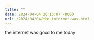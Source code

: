 ```yaml
---
title: ""
date: 2024-04-04 20:15:07 +0000
url: /2024/04/04/the-internet-was.html
---
```

the internet was good to me today

<script src="https://gist.github.com/anthonysousa/334b1c588667315f996d.js"></script>
